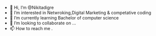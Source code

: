 - 👋 Hi, I’m @Nikitadigre
- 👀 I’m interested in Netwroking,Digital Marketing & competative coding 
- 🌱 I’m currently learning Bachelor of computer science 
- 💞️ I’m looking to collaborate on ...
- 📫 How to reach me .

<!---
Nikitadigare/Nikitadigare is a ✨ special ✨ repository because its `README.md` (this file) appears on your GitHub profile.
You can click the Preview link to take a look at your changes.
--->
